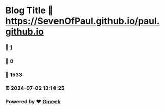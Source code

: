 # Blog Title :link: https://SevenOfPaul.github.io/paul.github.io 
### :page_facing_up: [1](https://SevenOfPaul.github.io/paul.github.io/tag.html) 
### :speech_balloon: 0 
### :hibiscus: 1533 
### :alarm_clock: 2024-07-02 13:14:25 
### Powered by :heart: [Gmeek](https://github.com/Meekdai/Gmeek)
